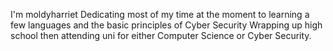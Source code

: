 I'm moldyharriet
Dedicating most of my time at the moment to learning a few languages and the basic principles of Cyber Security
Wrapping up high school then attending uni for either Computer Science or Cyber Security.
